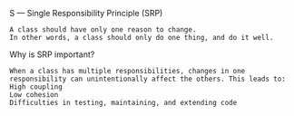 S — Single Responsibility Principle (SRP)

    A class should have only one reason to change.
    In other words, a class should only do one thing, and do it well.

Why is SRP important?
        
    When a class has multiple responsibilities, changes in one responsibility can unintentionally affect the others. This leads to:
    High coupling
    Low cohesion
    Difficulties in testing, maintaining, and extending code